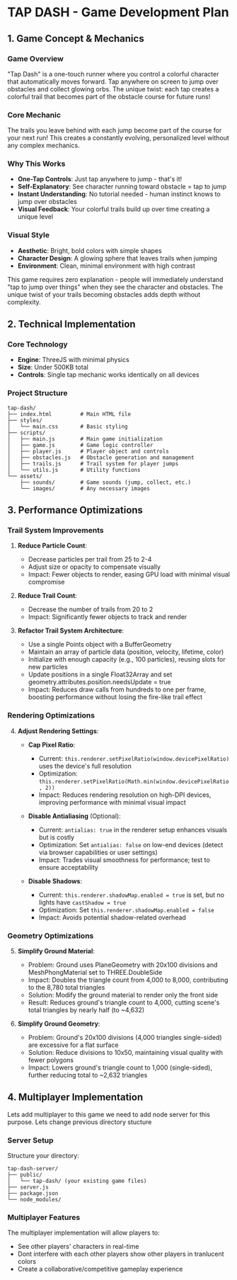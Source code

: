 # TAP DASH - Game Development Plan

## 1. Game Concept & Mechanics

### Game Overview
"Tap Dash" is a one-touch runner where you control a colorful character that automatically moves forward. Tap anywhere on screen to jump over obstacles and collect glowing orbs. The unique twist: each tap creates a colorful trail that becomes part of the obstacle course for future runs!

### Core Mechanic
The trails you leave behind with each jump become part of the course for your next run! This creates a constantly evolving, personalized level without any complex mechanics.

### Why This Works
* **One-Tap Controls**: Just tap anywhere to jump - that's it!
* **Self-Explanatory**: See character running toward obstacle = tap to jump
* **Instant Understanding**: No tutorial needed - human instinct knows to jump over obstacles
* **Visual Feedback**: Your colorful trails build up over time creating a unique level

### Visual Style
* **Aesthetic**: Bright, bold colors with simple shapes
* **Character Design**: A glowing sphere that leaves trails when jumping
* **Environment**: Clean, minimal environment with high contrast

This game requires zero explanation - people will immediately understand "tap to jump over things" when they see the character and obstacles. The unique twist of your trails becoming obstacles adds depth without complexity.

## 2. Technical Implementation

### Core Technology
* **Engine**: ThreeJS with minimal physics
* **Size**: Under 500KB total
* **Controls**: Single tap mechanic works identically on all devices

### Project Structure
```
tap-dash/
├── index.html         # Main HTML file
├── styles/
│   └── main.css       # Basic styling
├── scripts/
│   ├── main.js        # Main game initialization
│   ├── game.js        # Game logic controller
│   ├── player.js      # Player object and controls
│   ├── obstacles.js   # Obstacle generation and management
│   ├── trails.js      # Trail system for player jumps
│   └── utils.js       # Utility functions
└── assets/
    ├── sounds/        # Game sounds (jump, collect, etc.)
    └── images/        # Any necessary images
```

## 3. Performance Optimizations

### Trail System Improvements
1. **Reduce Particle Count**: 
   * Decrease particles per trail from 25 to 2-4
   * Adjust size or opacity to compensate visually
   * Impact: Fewer objects to render, easing GPU load with minimal visual compromise

2. **Reduce Trail Count**: 
   * Decrease the number of trails from 20 to 2
   * Impact: Significantly fewer objects to track and render

3. **Refactor Trail System Architecture**:
   * Use a single Points object with a BufferGeometry
   * Maintain an array of particle data (position, velocity, lifetime, color)
   * Initialize with enough capacity (e.g., 100 particles), reusing slots for new particles
   * Update positions in a single Float32Array and set geometry.attributes.position.needsUpdate = true
   * Impact: Reduces draw calls from hundreds to one per frame, boosting performance without losing the fire-like trail effect

### Rendering Optimizations
4. **Adjust Rendering Settings**:
   * **Cap Pixel Ratio**:
     * Current: `this.renderer.setPixelRatio(window.devicePixelRatio)` uses the device's full resolution
     * Optimization: `this.renderer.setPixelRatio(Math.min(window.devicePixelRatio, 2))`
     * Impact: Reduces rendering resolution on high-DPI devices, improving performance with minimal visual impact
   
   * **Disable Antialiasing** (Optional):
     * Current: `antialias: true` in the renderer setup enhances visuals but is costly
     * Optimization: Set `antialias: false` on low-end devices (detect via browser capabilities or user settings)
     * Impact: Trades visual smoothness for performance; test to ensure acceptability
   
   * **Disable Shadows**:
     * Current: `this.renderer.shadowMap.enabled = true` is set, but no lights have `castShadow = true`
     * Optimization: Set `this.renderer.shadowMap.enabled = false`
     * Impact: Avoids potential shadow-related overhead

### Geometry Optimizations
5. **Simplify Ground Material**:
   * Problem: Ground uses PlaneGeometry with 20x100 divisions and MeshPhongMaterial set to THREE.DoubleSide
   * Impact: Doubles the triangle count from 4,000 to 8,000, contributing to the 8,780 total triangles
   * Solution: Modify the ground material to render only the front side
   * Result: Reduces ground's triangle count to 4,000, cutting scene's total triangles by nearly half (to ~4,632)

6. **Simplify Ground Geometry**:
   * Problem: Ground's 20x100 divisions (4,000 triangles single-sided) are excessive for a flat surface
   * Solution: Reduce divisions to 10x50, maintaining visual quality with fewer polygons
   * Impact: Lowers ground's triangle count to 1,000 (single-sided), further reducing total to ~2,632 triangles

## 4. Multiplayer Implementation

Lets add multiplayer to this game we need to add node server for this purpose. Lets change previous directory stucture

### Server Setup
Structure your directory:
```
tap-dash-server/
├── public/
│   └── tap-dash/ (your existing game files)
├── server.js
├── package.json
└── node_modules/
```

### Multiplayer Features
The multiplayer implementation will allow players to:
- See other players' characters in real-time
- Dont interfere with each other players show other players in tranlucent colors
- Create a collaborative/competitive gameplay experience